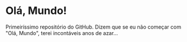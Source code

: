 # Olá, Mundo!
 Primeiríssimo repositório do GitHub.
 Dizem que se eu não começar com "Olá, Mundo", terei incontáveis anos de azar...
